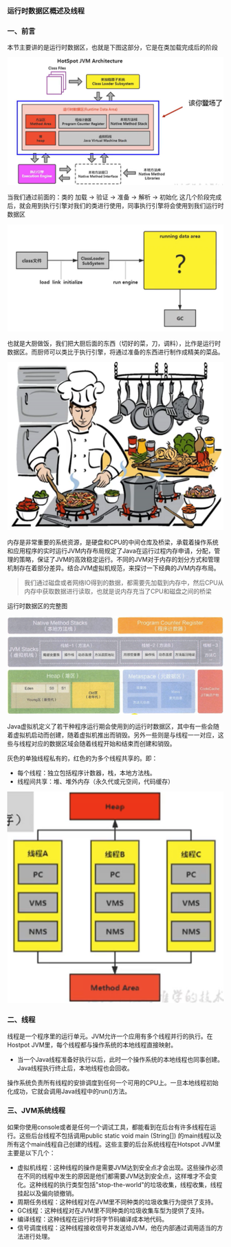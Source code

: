 ###           												运行时数据区概述及线程

### 一、前言

本节主要讲的是运行时数据区，也就是下图这部分，它是在类加载完成后的阶段

![img](images/22.png)

当我们通过前面的：类的  加载 -> 验证 -> 准备 -> 解析 -> 初始化  这几个阶段完成后，就会用到执行引擎对我们的类进行使用，同事执行引擎将会使用到我们运行时数据区

![截屏2021-12-04 下午7.30.42](images/42.png)

也就是大厨做饭，我们把大厨后面的东西（切好的菜，刀，调料），比作是运行时数据区。而厨师可以类比于执行引擎，将通过准备的东西进行制作成精美的菜品。

![截屏2021-12-04 下午7.34.24](images/24.png)

内存是非常重要的系统资源，是硬盘和CPU的中间仓库及桥梁，承载着操作系统和应用程序的实时运行JVM内存布局规定了Java在运行过程内存申请，分配，管理的策略，保证了JVM的高效稳定运行。不同的JVM对于内存的划分方式和管理机制存在着部分差异。结合JVM虚拟机规范，来探讨一下经典的JVM内存布局。

> 我们通过磁盘或者网络IO得到的数据，都需要先加载到内存中，然后CPU从内存中获取数据进行读取，也就是说内存充当了CPU和磁盘之间的桥梁

运行时数据区的完整图

![截屏2021-12-04 下午7.41.33](images/33.png)

Java虚拟机定义了若干种程序运行期会使用到的运行时数据区，其中有一些会随着虚拟机启动而创建，随着虚拟机推出而销毁。另外一些则是与线程一一对应，这些与线程对应的数据区域会随着线程开始和结束而创建和销毁。

灰色的单独线程私有的，红色的为多个线程共享的。即：

- 每个线程：独立包括程序计数器，栈，本地方法栈。
- 线程间共享：堆、堆外内存（永久代或元空间，代码缓存）

![截屏2021-12-04 下午8.37.41](images/41.png)

### 二、线程

线程是一个程序里的运行单元。JVM允许一个应用有多个线程并行的执行。在Hostpot JVM里，每个线程都与操作系统的本地线程直接映射。

- 当一个Java线程准备好执行以后，此时一个操作系统的本地线程也同事创建。Java线程执行终止后，本地线程也会回收。

操作系统负责所有线程的安排调度到任何一个可用的CPU上。一旦本地线程初始化成功，它就会调用Java线程中的run()方法。

### 三、JVM系统线程

如果你使用console或者是任何一个调试工具，都能看到在后台有许多线程在运行。这些后台线程不包括调用public static void main (String[]) 的main线程以及所有这个main线程自己创建的线程。这些主要的后台系统线程在Hotspot JVM里主要是以下几个：

- 虚拟机线程：这种线程的操作是需要JVM达到安全点才会出现。这些操作必须在不同的线程中发生的原因是他们都需要JVM达到安全点，这样堆才不会变化。这种线程的执行类型包括"stop-the-world"的垃圾收集，线程收集，线程挂起以及偏向锁撤销。
- 周期任务线程：这种线程对在JVM里不同种类的垃圾收集行为提供了支持。
- GC线程：这种线程对在JVM里不同种类的垃圾收集车型为提供了支持。
- 编译线程：这种线程在运行时将字节码编译成本地代码。
- 信号调度线程：这种线程接收信号并发送给JVM，他在内部通过调用适当的方法进行处理。



















































